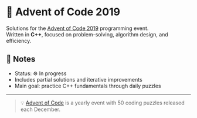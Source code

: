 # 🎄 Advent of Code 2019

Solutions for the [Advent of Code 2019](https://adventofcode.com/2019) programming event.  
Written in **C++**, focused on problem-solving, algorithm design, and efficiency.


## 🧠 Notes
- Status: ⚙️ In progress  
- Includes partial solutions and iterative improvements  
- Main goal: practice C++ fundamentals through daily puzzles  

---
> 💡 [Advent of Code](https://adventofcode.com/) is a yearly event with 50 coding puzzles released each December.
